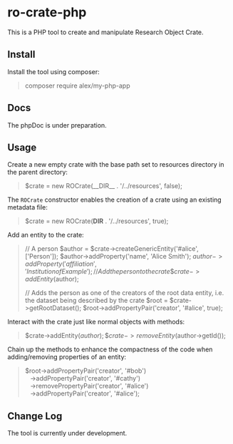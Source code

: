 # ro-crate-php

This is a PHP tool to create and manipulate Research Object Crate.

## Install

Install the tool using composer:
>composer require alex/my-php-app

## Docs
The phpDoc is under preparation.

## Usage

Create a new empty crate with the base path set to resources directory in the parent directory:

> $crate = new  ROCrate(\_\_DIR\_\_  .  '/../resources', false);
	
The `ROCrate` constructor enables the creation of a crate using an existing metadata file:

> $crate = new ROCrate(__DIR__ . '/../resources', true);
	
Add an entity to the crate:
> // A person
> $author = $crate->createGenericEntity('#alice', ['Person']);
> $author->addProperty('name', 'Alice Smith');
> $author->addProperty('affiliation', 'Institution of Example');
> // Add the person to the crate
> \$crate->addEntity($author);
>
> // Adds the person as one of the creators of the root data entity, i.e. the dataset being described by the crate
>  $root = $crate->getRootDataset();
>  $root->addPropertyPair('creator', '#alice', true);

Interact with the crate just like normal objects with methods:
> \$crate->addEntity($author);
> \$crate->removeEntity($author->getId());

Chain up the methods to enhance the compactness of the code when adding/removing properties of an entity:
> $root->addPropertyPair('creator', '#bob')
> <br> &ensp; ->addPropertyPair('creator', '#cathy')
> <br> &ensp; ->removePropertyPair('creator', '#alice')
> <br> &ensp; ->addPropertyPair('creator', '#alice');


## Change Log
The tool is currently under development.